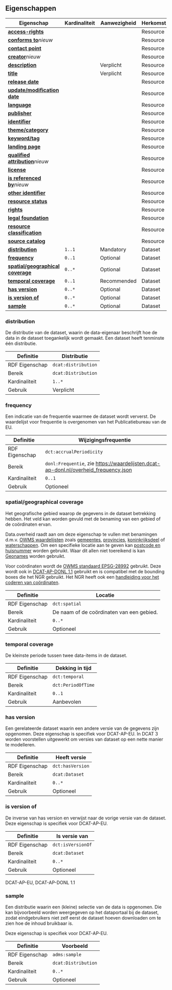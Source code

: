 ## Eigenschappen
| **Eigenschap**                                                                           | Kardinaliteit | Aanwezigheid | Herkomst |
| ---------------------------------------------------------------------------------------- | ------------- | ------------ | -------- |
| <a href="#access-rights">**access-rights**</a>                                           |               |              | Resource |
| <a href="#conforms-to">**conforms to**</a><em class="new">nieuw</em>                     |               |              | Resource |
| <a href="#contact-point">**contact point**</a>                                           |               |              | Resource |
| <a href="#creator">**creator**</a><em class="new">nieuw</em>                             |               |              | Resource |
| <a href="#description">**description**</a>                                               |               | Verplicht    | Resource |
| <a href="#title-0">**title** </a>                                                        |               | Verplicht    | Resource |
| <a href="#release-date">**release date**                                                 |               |              | Resource |
| <a href="#update-modification-date">**update/modification date**</a>                     |               |              | Resource |
| <a href="#language">**language**  </a>                                                   |               |              | Resource |
| <a href="#publisher">**publisher**    </a>                                               |               |              | Resource |
| <a href="#identifier">**identifier** </a>                                                |               |              | Resource |
| <a href="#theme-category">**theme/category** </a>                                        |               |              | Resource |
| <a href="#keyword-tag">**keyword/tag**</a>                                               |               |              | Resource |
| <a href="#landing-page">**landing page**</a>                                             |               |              | Resource |
| <a href="#qualified-attribution">**qualified attribution**</a><em class="new">nieuw</em> |               |              | Resource |
| <a href="#license">**license** </a>                                                      |               |              | Resource |
| <a href="#is-referenced-by">**is referenced by**</a><em class="new">nieuw</em>           |               |              | Resource |
| <a href="#other-identifier">**other identifier**</a>                                     |               |              | Resource |
| <a href="#resource-status">**resource status**</a>                                       |               |              | Resource |
| <a href="#rights">**rights**</a>                                                         |               |              | Resource |
| <a href="#legal-foundation">**legal foundation**</a>                                     |               |              | Resource |
| <a href="#resource-classification">**resource classification**</a>                       |               |              | Resource |
| <a href="#source-catalog">**source catalog** </a>                                        |               |              | Resource |
| <a href="#distribution">**distribution**  </a>                                           | `1..1`        | Mandatory    | Dataset  |
| <a href="#frequency">**frequency**  </a>                                                 | `0..1`        | Optional     | Dataset  |
| <a href="#spatial-geographical-coverage">**spatial/geographical coverage**</a>           | `0..*`        | Optional     | Dataset  |
| <a href="#temporal-coverage">**temporal coverage**  </a>                                 | `0..1`        | Recommended  | Dataset  |
| <a href="#has-version">**has version**  </a>                                             | `0..*`        | Optional     | Dataset  |
| <a href="#is-version-of">**is version of**  </a>                                         | `0..*`        | Optional     | Dataset  |
| <a href="#sample">**sample**  </a>                                                       | `0..*`        | Optional     | Dataset  |


### distribution

De distributie van de dataset, waarin de data-eigenaar beschrijft hoe de data in de dataset toegankelijk wordt gemaakt.
Een dataset heeft tenminste één distributie.

| Definitie      | Distributie         |
| -------------- | ------------------- |
| RDF Eigenschap | `dcat:distribution` |
| Bereik         | `dcat:Distribution` |
| Kardinaliteit  | `1..*`              |
| Gebruik        | Verplicht           |


### frequency

Een indicatie van de frequentie waarmee de dataset wordt ververst.
De waardelijst voor frequentie is overgenomen van het Publicatiebureau van de EU.

| Definitie      | Wijzigingsfrequentie                                                                 |
| -------------- | ------------------------------------------------------------------------------------ |
| RDF Eigenschap | `dct:accrualPeriodicity`                                                             |
| Bereik         | `donl:Frequentie`, zie https://waardelijsten.dcat-ap-donl.nl/overheid_frequency.json |
| Kardinaliteit  | `0..1`                                                                               |
| Gebruik        | Optioneel                                                                            |

### spatial/geographical coverage

Het geografische gebied waarop de gegevens in de dataset betrekking hebben. Het veld kan worden gevuld met de benaming van een gebied of de coördinaten ervan.

Data.overheid raadt aan om deze eigenschap te vullen met benamingen d.m.v. <a href="https://standaarden.overheid.nl/owms/4.0/doc/waardelijsten">OWMS waardelijsten</a> zoals <a href="https://standaarden.overheid.nl/owms/4.0/doc/waardelijsten/overheid.gemeente">gemeentes</a>, <a href="https://standaarden.overheid.nl/owms/4.0/doc/waardelijsten/overheid.provincie">provincies</a>, <a href="https://standaarden.overheid.nl/owms/terms/Koninkrijksdeel.html">koninkrijksdeel</a> of <a href="https://standaarden.overheid.nl/owms/4.0/doc/waardelijsten/overheid.waterschap">waterschappen</a>. Om een specifieke locatie aan te geven kan <a href="https://standaarden.overheid.nl/owms/4.0/doc/syntax-codeerschemas/overheid.postcodehuisnummer">postcode en huisnummer</a>  worden gebruikt. Waar dit allen niet toereikend is kan <a href="https://www.geonames.org/">Geonames</a> worden gebruikt. 

Voor coördinaten wordt de <a href="https://standaarden.overheid.nl/owms/4.0/doc/syntax-codeerschemas/overheid.epsg28992">OWMS standaard EPSG-28992</a> gebruikt. Deze wordt ook in <a href="https://dcat-ap-donl.readthedocs.io/en/latest/">DCAT-AP-DONL 1.1</a> gebruikt en is compatibel met de bounding boxes die het NGR gebruikt. Het NGR heeft ook een <a href="https://dcat-ap-donl.readthedocs.io/en/latest/">handleiding voor het coderen van coördinaten</a>.

| Definitie      | Locatie                                   |
| -------------- | ----------------------------------------- |
| RDF Eigenschap | `dct:spatial`                             |
| Bereik         | De naam of de coördinaten van een gebied. |
| Kardinaliteit  | `0..*`                                    |
| Gebruik        | Optioneel                                 |

<div class="issue" data-number="3"></div>

### temporal coverage

De kleinste periode tussen twee data-items in de dataset.

| Definitie      | Dekking in tijd    |
| -------------- | ------------------ |
| RDF Eigenschap | `dct:temporal`     |
| Bereik         | `dct:PeriodOfTime` |
| Kardinaliteit  | `0..1`             |
| Gebruik        | Aanbevolen         |

### has version

Een gerelateerde dataset waarin een andere versie van de gegevens zijn opgenomen. Deze eigenschap is specifiek voor DCAT-AP-EU. In DCAT 3 worden voorstellen uitgewerkt om versies van dataset op een nette manier te modelleren.

| Definitie      | Heeft versie     |
| -------------- | ---------------- |
| RDF Eigenschap | `dct:hasVersion` |
| Bereik         | `dcat:Dataset`   |
| Kardinaliteit  | `0..*`           |
| Gebruik        | Optioneel        |


### is version of

De inverse van has version en verwijst naar de vorige versie van de dataset. Deze eigenschap is specifiek voor DCAT-AP-EU.

| Definitie      | Is versie van     |
| -------------- | ----------------- |
| RDF Eigenschap | `dct:isVersionOf` |
| Bereik         | `dcat:Dataset`    |
| Kardinaliteit  | `0..*`            |
| Gebruik        | Optioneel         |

<p class="note" title="Herkomst">
DCAT-AP-EU, DCAT-AP-DONL 1.1
</p>

### sample

Een distributie waarin een (kleine) selectie van de data is opgenomen. Die kan bijvoorbeeld worden weergegeven op het dataportaal bij de dataset, zodat eindgebruikers niet zelf eerst de dataset hoeven downloaden om te zien hoe de inhoud bruikbaar is.

Deze eigenschap is specifiek voor DCAT-AP-EU.

| Definitie      | Voorbeeld           |
| -------------- | ------------------- |
| RDF Eigenschap | `adms:sample`       |
| Bereik         | `dcat:Distribution` |
| Kardinaliteit  | `0..*`              |
| Gebruik        | Optioneel           |

